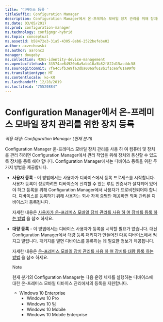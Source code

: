 ```yaml
---
title: '디바이스 등록 '
titleSuffix: Configuration Manager
description: Configuration Manager에서 온-프레미스 모바일 장치 관리를 위해 장치를 등록 하는 방법에 대해 알아봅니다.
ms.date: 03/05/2017
ms.prod: configuration-manager
ms.technology: configmgr-hybrid
ms.topic: conceptual
ms.assetid: b58472e3-31a5-4305-8eb6-2522befebe02
author: aczechowski
ms.author: aaroncz
manager: dougeby
ms.collection: M365-identity-device-management
ms.openlocfilehash: 33574ae84920b8a9abb10a5b82f822d15acddc58
ms.sourcegitcommit: 7f64c5fb3e9fa3dba006af618b1f1ceaf61a99f0
ms.translationtype: MT
ms.contentlocale: ko-KR
ms.lasthandoff: 12/28/2019
ms.locfileid: "75520884"
---
```

# <a name="enroll-devices-for-on-premises-mobile-device-management-in-configuration-manager"></a>Configuration Manager에서 온-프레미스 모바일 장치 관리를 위한 장치 등록

*적용 대상: Configuration Manager (현재 분기)*

Configuration Manager 온-프레미스 모바일 장치 관리를 사용 하 여 컴퓨터 및 장치를 관리 하려면 Configuration Manager에서 관리 작업을 위해 장치와 통신할 수 있도록 장치를 등록 해야 합니다. Configuration Manager에서는 디바이스 등록을 위한 두 가지 방법을 제공합니다.  

- **사용자 등록** - 이 방법에서는 사용자가 디바이스에서 등록 프로세스를 시작합니다. 사용자 등록이 성공하려면 디바이스에 신뢰할 수 있는 루트 인증서가 설치되어 있어야 하고 등록을 위해 Configuration Manager에서 사용자가 프로비전되어야 합니다.  디바이스를 등록하기 위해 사용자는 회사 자격 증명만 제공하면 되며 관리된 디바이스가 등록됩니다.  

   자세한 내용은 [사용자가 온-프레미스 모바일 장치 관리를 사용 하 여 장치를 등록 하는 방법](../../mdm/deploy-use/user-enroll-devices-on-premises-mdm.md) 을 참조 하세요.  

- **대량 등록** - 이 방법에서는 디바이스 사용자가 등록을 시작할 필요가 없습니다. 대신 Configuration Manager에서 대량 등록 패키지가 만들어진 다음 디바이스에서 켜지고 열립니다. 패키지를 열면 디바이스를 등록하는 데 필요한 정보가 제공됩니다.  

   자세한 내용은 [온-프레미스 모바일 장치 관리를 사용 하 여 장치를 대량 등록 하는 방법](../../mdm/deploy-use/bulk-enroll-devices-on-premises-mdm.md) 을 참조 하세요.  

  > [!NOTE]
  >  현재 분기의 Configuration Manager는 다음 운영 체제를 실행하는 디바이스에 대한 온-프레미스 모바일 디바이스 관리에서의 등록을 지원합니다.  
  > 
  > - Windows 10 Enterprise  
  >   -   Windows 10 Pro  
  >   -   Windows 10 팀 
  >   -   Windows 10 Mobile  
  >   -   Windows 10 Mobile Enterprise   
